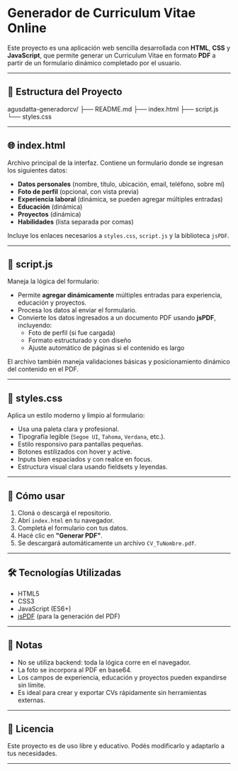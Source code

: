 # Generador de Curriculum Vitae Online

Este proyecto es una aplicación web sencilla desarrollada con **HTML**, **CSS** y **JavaScript**, que permite generar un Curriculum Vitae en formato **PDF** a partir de un formulario dinámico completado por el usuario.

---

## 📁 Estructura del Proyecto
agusdatta-generadorcv/
├── README.md
├── index.html
├── script.js
└── styles.css

---

## 🌐 index.html

Archivo principal de la interfaz. Contiene un formulario donde se ingresan los siguientes datos:

- **Datos personales** (nombre, título, ubicación, email, teléfono, sobre mí)
- **Foto de perfil** (opcional, con vista previa)
- **Experiencia laboral** (dinámica, se pueden agregar múltiples entradas)
- **Educación** (dinámica)
- **Proyectos** (dinámica)
- **Habilidades** (lista separada por comas)

Incluye los enlaces necesarios a `styles.css`, `script.js` y la biblioteca `jsPDF`.

---

## 🧠 script.js

Maneja la lógica del formulario:

- Permite **agregar dinámicamente** múltiples entradas para experiencia, educación y proyectos.
- Procesa los datos al enviar el formulario.
- Convierte los datos ingresados a un documento PDF usando **jsPDF**, incluyendo:
  - Foto de perfil (si fue cargada)
  - Formato estructurado y con diseño
  - Ajuste automático de páginas si el contenido es largo

El archivo también maneja validaciones básicas y posicionamiento dinámico del contenido en el PDF.

---

## 🎨 styles.css

Aplica un estilo moderno y limpio al formulario:

- Usa una paleta clara y profesional.
- Tipografía legible (`Segoe UI`, `Tahoma`, `Verdana`, etc.).
- Estilo responsivo para pantallas pequeñas.
- Botones estilizados con hover y active.
- Inputs bien espaciados y con realce en focus.
- Estructura visual clara usando fieldsets y leyendas.

---

## 📝 Cómo usar

1. Cloná o descargá el repositorio.
2. Abrí `index.html` en tu navegador.
3. Completá el formulario con tus datos.
4. Hacé clic en **"Generar PDF"**.
5. Se descargará automáticamente un archivo `CV_TuNombre.pdf`.

---

## 🛠️ Tecnologías Utilizadas

- HTML5
- CSS3
- JavaScript (ES6+)
- [jsPDF](https://github.com/parallax/jsPDF) (para la generación del PDF)

---

## 📌 Notas

- No se utiliza backend: toda la lógica corre en el navegador.
- La foto se incorpora al PDF en base64.
- Los campos de experiencia, educación y proyectos pueden expandirse sin límite.
- Es ideal para crear y exportar CVs rápidamente sin herramientas externas.

---

## 📄 Licencia

Este proyecto es de uso libre y educativo. Podés modificarlo y adaptarlo a tus necesidades.

---
